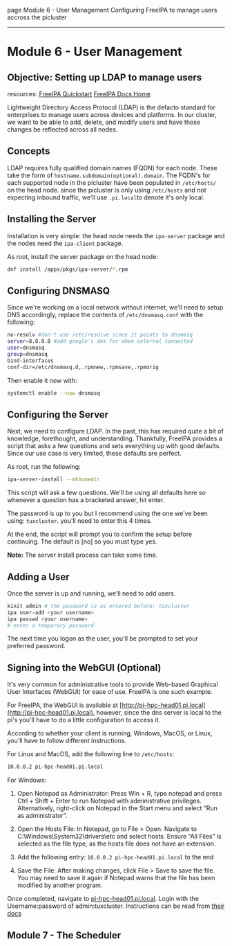 page
Module 6 - User Management
Configuring FreeIPA to manage users accross the picluster

---

# Module 6 - User Management

## Objective: Setting up LDAP to manage users

<span class="small">resources:
[FreeIPA Quickstart](https://www.freeipa.org/page/Quick_Start_Guide)
[FreeIPA Docs Home](https://www.freeipa.org/page/Documentation.html)
</span>

Lightweight Directory Access Protocol (LDAP) is the defacto standard for enterprises to manage users across devices and platforms. In our cluster, we want to be able to add, delete, and modify users and have those changes be reflected across all nodes. 
<!-- Since the picluster is an emulation of best practice in HPC, we'll be using the industry standard: FreeIPA. -->

## Concepts

LDAP requires fully qualified domain names (FQDN) for each node. These take the form of `hostname.subdomain(optional).domain`. The FQDN's for each supported node in the picluster have been populated in `/etc/hosts/` on the head node. since the picluster is only using `/etc/hosts` and not expecting inbound traffic, we'll use `.pi.local`to denote it's only local.

## Installing the Server

Installation is very simple: the head node needs the `ipa-server` package and the nodes need the `ipa-client` package.

As root, install the server package on the head node:

```bash
dnf install /apps/pkgs/ipa-server/*.rpm
```

## Configuring DNSMASQ

Since we're working on a local network without internet, we'll need to setup DNS accordingly, replace the contents of `/etc/dnsmasq.conf` with the following:

```bash
no-resolv #don't use /etc/resolve since it points to dnsmasq
server=8.8.8.8 #add google's dns for when external connected
user=dnsmasq
group=dnsmasq
bind-interfaces
conf-dir=/etc/dnsmasq.d,.rpmnew,.rpmsave,.rpmorig
```

Then enable it now with:

```bash
systemctl enable --now dnsmasq
```

## Configuring the Server

Next, we need to configure LDAP. In the past, this has required quite a bit of knowledge, forethought, and understanding. Thankfully, FreeIPA provides a script that asks a few questions and sets everything up with good defaults. Since our use case is very limited, these defaults are perfect.

As root, run the following:

```bash
ipa-server-install --mkhomedir
```

This script will ask a few questions. We'll be using all defaults here so whenever a question has a bracketed answer, hit enter.

The password is up to you but I recommend using the one we've been using: `tuxcluster`. you'll need to enter this 4 times.

At the end, the script will prompt you to confirm the setup before continuing. The default is [no] so you must type yes.

**Note:** The server install process can take some time.

## Adding a User

Once the server is up and running, we'll need to add users.

```bash
kinit admin # the password is as entered before: tuxcluster
ipa user-add <your username>
ipa passwd <your username>
# enter a temporary password
```

The next time you logon as the user, you'll be prompted to set your preferred password.

## Signing into the WebGUI (Optional)

It's very common for administrative tools to provide Web-based Graphical User Interfaces (WebGUI) for ease of use. FreeIPA is one such example.

For FreeIPA, the WebGUI is available at [http://pi-hpc-head01.pi.local](http://pi-hpc-head01.pi.local), however, since the dns server is local to the pi's you'll have to do a little configuration to access it.

According to whether your client is running, Windows, MacOS, or Linux, you'll have to follow different instructions.

For Linux and MacOS, add the following line to `/etc/hosts`:

```bash
10.0.0.2 pi-hpc-head01.pi.local
```

For Windows:

1. Open Notepad as Administrator: Press Win + R, type notepad and press Ctrl + Shift + Enter to run Notepad with administrative privileges. Alternatively, right-click on Notepad in the Start menu and select “Run as administrator”.
2. Open the Hosts File: In Notepad, go to File > Open. Navigate to C:\Windows\System32\drivers\etc and select hosts. Ensure “All Files” is selected as the file type, as the hosts file does not have an extension.
3. Add the following entry: `10.0.0.2 pi-hpc-head01.pi.local` to the end

4. Save the File: After making changes, click File > Save to save the file. You may need to save it again if Notepad warns that the file has been modified by another program.

Once completed, navigate to [pi-hpc-head01.pi.local](pi-hpc-head01.pi.local). Login with the Username:password of admin:tuxcluster. Instructions can be read from [their docs](https://www.freeipa.org/page/Documentation.html)

## Module 7 - The Scheduler
